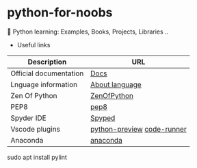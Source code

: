 # python-for-noobs
🐍 Python learning: Examples, Books, Projects, Libraries ..


* Useful links

Description | URL
------------ | -------------
Official documentation | [Docs](https://docs.python.org/3/)
Lnguage information | [About language](https://en.wikipedia.org/wiki/Python_(programming_language))
Zen Of Python | [ZenOfPython](https://pythonacademy.com.br/zen-of-python)
PEP8 | [pep8](https://www.python.org/dev/peps/pep-0008/)
Spyder IDE | [Spyped](https://docs.spyder-ide.org/installation.html)
Vscode plugins | [python-preview](https://marketplace.visualstudio.com/items?itemName=dongli.python-preview) [code-runner](https://marketplace.visualstudio.com/items?itemName=formulahendry.code-runner)
Anaconda | [anaconda](https://www.anaconda.com/distribution/)


sudo apt install pylint
